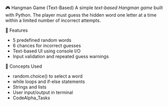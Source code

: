 🎮 Hangman Game (Text-Based)
A simple *text-based Hangman game* built with Python. The player must guess the hidden word one letter at a time within a limited number of incorrect attempts.

🚀 Features
- 5 predefined random words
- 6 chances for incorrect guesses
- Text-based UI using console I/O
- Input validation and repeated guess warnings

🧠 Concepts Used
- random.choice() to select a word
- while loops and if-else statements
- Strings and lists
- User input/output in terminal
- CodeAlpha_Tasks

